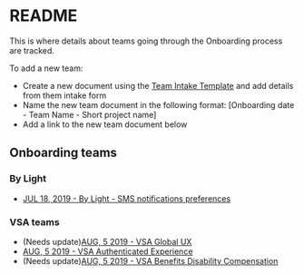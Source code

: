 # README
This is where details about teams going through the Onboarding process are tracked.

To add a new team:
 
* Create a new document using the [Team Intake Template](https://github.com/department-of-veterans-affairs/va.gov-team/blob/master/Platform/Teams/Product%20Support/Onboarding%20Teams/Team%20Intake%20Template.md) and add details from them intake form 
* Name the new team document in the following format: [Onboarding date - Team Name - Short project name]
* Add a link to the new team document below

## Onboarding teams

### By Light
* [JUL 18, 2019 - By Light - SMS notifications preferences](https://github.com/department-of-veterans-affairs/va.gov-team/blob/master/Platform/Teams/Product%20Support/Onboarding%20Teams/By-Light-JUL-18-2019/JUL%2018%2C%202019%20-%20By%20Light%20-%20SMS%20notifications%20preferences.md)

### VSA teams
* (Needs update)[AUG, 5 2019 - VSA Global UX](https://github.com/department-of-veterans-affairs/va.gov-team/blob/master/Platform/Teams/Product%20Support/Onboarding%20Teams/VSA-Global-UX/VSA-Global-UX-Onboarding.md)
* [AUG, 5 2019 - VSA Authenticated Experience](https://github.com/department-of-veterans-affairs/va.gov-team/blob/master/Platform/Teams/Product%20Support/Onboarding%20Teams/VSA-Authenticated-Experience/VSA-Authenticated-Experience.md)
* (Needs update)[AUG, 5 2019 - VSA Benefits Disability Compensation](https://github.com/department-of-veterans-affairs/va.gov-team/blob/master/Platform/Teams/Product%20Support/Onboarding%20Teams/VSA-Benefits-Disability-Compensation/VSA-Benefits-Disability-Compensation.md)



